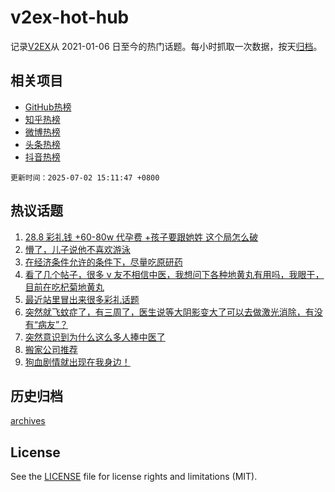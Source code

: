 # v2ex-hot-hub

 记录[V2EX](https://www.v2ex.com/)从 2021-01-06 日至今的热门话题。每小时抓取一次数据，按天[归档](archives)。
 
 ## 相关项目

- [GitHub热榜](https://github.com/lonnyzhang423/github-hot-hub)
- [知乎热榜](https://github.com/lonnyzhang423/zhihu-hot-hub)
- [微博热榜](https://github.com/lonnyzhang423/weibo-hot-hub)
- [头条热榜](https://github.com/lonnyzhang423/toutiao-hot-hub)
- [抖音热榜](https://github.com/lonnyzhang423/douyin-hot-hub)


 `更新时间：2025-07-02 15:11:47 +0800`

## 热议话题

1. [28.8 彩礼钱 +60-80w 代孕费 +孩子要跟她姓 这个局怎么破](https://www.v2ex.com/t/1142277)
1. [懵了，儿子说他不喜欢游泳](https://www.v2ex.com/t/1142395)
1. [在经济条件允许的条件下，尽量吃原研药](https://www.v2ex.com/t/1142258)
1. [看了几个帖子，很多 v 友不相信中医，我想问下各种地黄丸有用吗，我眼干，目前在吃杞菊地黄丸](https://www.v2ex.com/t/1142383)
1. [最近站里冒出来很多彩礼话题](https://www.v2ex.com/t/1142391)
1. [突然就飞蚊症了，有三周了，医生说等大阴影变大了可以去做激光消除，有没有“病友”？](https://www.v2ex.com/t/1142436)
1. [突然意识到为什么这么多人捧中医了](https://www.v2ex.com/t/1142410)
1. [搬家公司推荐](https://www.v2ex.com/t/1142384)
1. [狗血剧情就出现在我身边！](https://www.v2ex.com/t/1142368)

## 历史归档

[archives](archives)

## License

See the [LICENSE](LICENSE) file for license rights and limitations (MIT).
